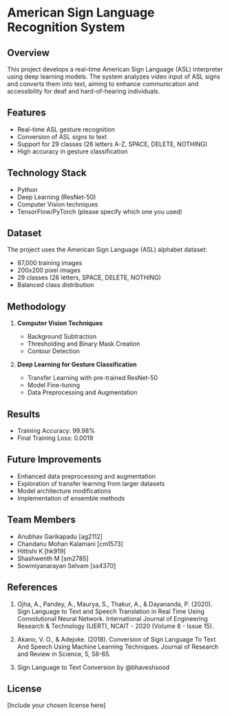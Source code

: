 # American Sign Language Recognition System

## Overview

This project develops a real-time American Sign Language (ASL) interpreter using deep learning models. The system analyzes video input of ASL signs and converts them into text, aiming to enhance communication and accessibility for deaf and hard-of-hearing individuals.

## Features

- Real-time ASL gesture recognition
- Conversion of ASL signs to text
- Support for 29 classes (26 letters A-Z, SPACE, DELETE, NOTHING)
- High accuracy in gesture classification

## Technology Stack

- Python
- Deep Learning (ResNet-50)
- Computer Vision techniques
- TensorFlow/PyTorch (please specify which one you used)

## Dataset

The project uses the American Sign Language (ASL) alphabet dataset:
- 87,000 training images
- 200x200 pixel images
- 29 classes (26 letters, SPACE, DELETE, NOTHING)
- Balanced class distribution

## Methodology

1. **Computer Vision Techniques**
   - Background Subtraction
   - Thresholding and Binary Mask Creation
   - Contour Detection

2. **Deep Learning for Gesture Classification**
   - Transfer Learning with pre-trained ResNet-50
   - Model Fine-tuning
   - Data Preprocessing and Augmentation

## Results

- Training Accuracy: 99.98%
- Final Training Loss: 0.0019

## Future Improvements

- Enhanced data preprocessing and augmentation
- Exploration of transfer learning from larger datasets
- Model architecture modifications
- Implementation of ensemble methods

## Team Members

- Anubhav Garikapadu [ag2112]
- Chandanu Mohan Kalamani [cm1573]
- Hittishi K [hk919]
- Shashwenth M [sm2785]
- Sowmiyanarayan Selvam [ss4370]

## References

1. Ojha, A., Pandey, A., Maurya, S., Thakur, A., & Dayananda, P. (2020). Sign Language to Text and Speech Translation in Real Time Using Convolutional Neural Network. International Journal of Engineering Research & Technology (IJERT), NCAIT - 2020 (Volume 8 - Issue 15).

2. Akano, V. O., & Adejoke. (2018). Conversion of Sign Language To Text And Speech Using Machine Learning Techniques. Journal of Research and Review in Science, 5, 58-65.

3. Sign Language to Text Conversion by @bhaveshsood

## License

[Include your chosen license here]
